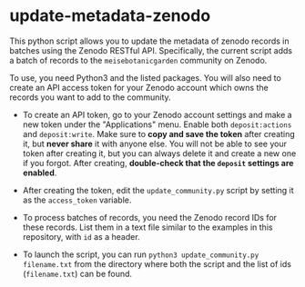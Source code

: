# update-metadata-zenodo
This python script allows you to update the metadata of zenodo records in batches using the Zenodo RESTful API. Specifically, the current script adds a batch of records to the `meisebotanicgarden` community on Zenodo.

To use, you need Python3 and the listed packages. You will also need to create an API access token for your Zenodo account which owns the records you want to add to the community. 

- To create an API token, go to your Zenodo account settings and make a new token under the "Applications" menu. Enable both `deposit:actions` and `deposit:write`. Make sure to **copy and save the token** after creating it, but **never share** it with anyone else. You will not be able to see your token after creating it, but you can always delete it and create a new one if you forgot. After creating, **double-check that the `deposit` settings are enabled**.

- After creating the token, edit the `update_community.py` script by setting it as the `access_token` variable.

- To process batches of records, you need the Zenodo record IDs for these records. List them in a text file similar to the examples in this repository, with `id` as a header.

- To launch the script, you can run `python3 update_community.py filename.txt` from the directory where both the script and the list of ids (`filename.txt`) can be found.
